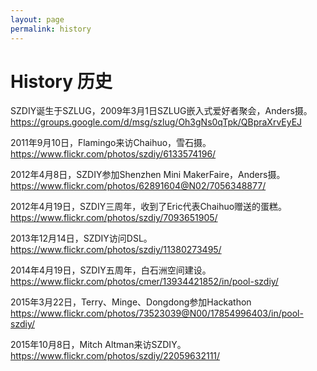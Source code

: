 ```yaml
---
layout: page
permalink: history
---
```


# History 历史

SZDIY诞生于SZLUG，2009年3月1日SZLUG嵌入式爱好者聚会，Anders摄。
<https://groups.google.com/d/msg/szlug/Oh3gNs0qTpk/QBpraXrvEyEJ>

2011年9月10日，Flamingo来访Chaihuo，雪石摄。
<https://www.flickr.com/photos/szdiy/6133574196/>

2012年4月8日，SZDIY参加Shenzhen Mini MakerFaire，Anders摄。
<https://www.flickr.com/photos/62891604@N02/7056348877/>

2012年4月19日，SZDIY三周年，收到了Eric代表Chaihuo赠送的蛋糕。
<https://www.flickr.com/photos/szdiy/7093651905/>

2013年12月14日，SZDIY访问DSL。
<https://www.flickr.com/photos/szdiy/11380273495/>

2014年4月19日，SZDIY五周年，白石洲空间建设。
<https://www.flickr.com/photos/cmer/13934421852/in/pool-szdiy/>

2015年3月22日，Terry、Minge、Dongdong参加Hackathon
<https://www.flickr.com/photos/73523039@N00/17854996403/in/pool-szdiy/>

2015年10月8日，Mitch Altman来访SZDIY。
<https://www.flickr.com/photos/szdiy/22059632111/>

